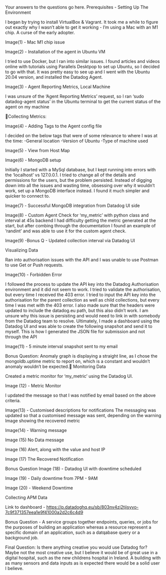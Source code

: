 Your answers to the questions go here.
Prerequisites - Setting Up The Environment

I began by trying to install VirtualBox & Vagrant. It took me a while to figure out exactly why I wasn’t able to get it working - I’m using a Mac with an M1 chip. A curse of the early adopter.

Image(1) - Mac M1 chip issue

Image(2) - Installation of the agent in Ubuntu VM

I tried to use Docker, but I ran into similar issues. I found articles and videos online with tutorials using Parallels Desktpop to set up Ubuntu, so I decided to go with that. It was pretty easy to see up and I went with the Ubuntu 20.04 version, and installed the Datadog Agent.

Image(3) - Agent Reporting Metrics, Local Machine

I was unsure of the ‘Agent Reporting Metrics’ request, so I ran ‘sudo datadog-agent status’ in the Ubuntu terminal to get the current status of the agent on my machine

Collecting Metrics:

Image(4) - Adding Tags to the Agent config file

I decided on the below tags that were of some relevance to where I was at the time:
-General location
-Version of Ubuntu 
-Type of machine used

Image(5) - View from Host Map

Image(6) - MongoDB setup

Initially I started with a MySql database, but I kept running into errors with the ‘localhost’ vs 127.0.0.1. I tried to change all of the details and permissions for the users, but the problem persisted. Instead of digging down into all the issues and wasting time, obsessing over why it wouldn’t work, set up a MongoDB interface instead. I found it much simpler and quicker to connect to.

Image(7) - Successful MongoDB integration from Datadog UI side

Image(8) - Custom Agent Check for ‘my_metric’ with python class and interval at 45s backend
I had difficulty getting the metric generated at the start, but after combing through the documentation I found an example of ‘randint’ and was able to use it for the custom agent check.

Image(9) -Bonus Q - Updated collection interval via Datadog UI

Visualizing Data

Ran into authorisation issues with the API and I was unable to use Postman to use Get or Push requests.

Image(10) - Forbidden Error

I followed the process to update the API key into the Datadog Authorisation environment and it did not seem to work. 
I tried to validate the authorisation, but every time I received the 403 error. I tried to input the API key into the authorisation for the parent collection as well as child collections, but every time I was met with the 403 error.
I also made sure that the headers were updated to include the datadog.eu path, but this also didn’t work. I am unsure why this issue is persisting and would need to link in with somebody from the Datadog team to resolve.
Ultimately, I made a dashboard using the Datadog UI and was able to create the following snapshot and send it to myself. This is how I generated the JSON file for submission and not through the API

Image(11) - 5 minute interval snapshot sent to my email

Bonus Question: Anomaly graph is displaying a straight line, as I chose the mongoldb.uptime metric to report on, which is a constant and wouldn’t anomaly wouldn’t be expected.
Monitoring Data

Created a metric monitor for ‘my_metric’ using the Datadog UI.

Image (12) - Metric Monitor

I updated the message so that I was notified by email based on the above criteria. 

Image(13) - Customised descriptions for notifications
The messaging was updated so that a customised message was sent, depending on the warning
Image showing the recovered metric

Image(14) - Warning message

Image (15) No Data message

Image (16)  Alert,  along with the value and host IP 

Image (17)  The Recovered Notification

Bonus Question
Image (18) - Datadog UI with downtime scheduled 

Image (19) - Daily downtime from 7PM - 9AM

Image (20) - Weekend Downtime

Collecting APM Data

Link to dashboard - https://p.datadoghq.eu/sb/803nv4zj2tjisyvo-7c9f371357eea1e9f41000a2d2c6c4d9

Bonus Question - A service groups together endpoints, queries, or jobs for the purposes of building an application whereas a resource represent a specific domain of an application, such as a datqabase query or a background job.

Final Question: Is there anything creative you would use Datadog for?
Maybe not the most creative use, but I believe it would be of great use in a digital hospital, such as the new childrens hospital in Ireland. A building with as many sensors and data inputs as is expected there would be a solid user I believe.
